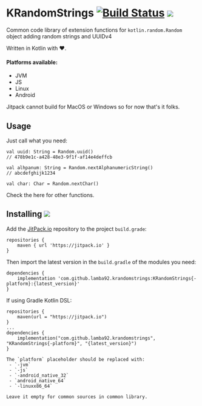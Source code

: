 # KRandomStrings [![Build Status](https://travis-ci.org/lamba92/KRandomStrings.svg?branch=master)](https://travis-ci.org/lamba92/KRandomStrings) [![](https://jitpack.io/v/lamba92/krandomstrings.svg)](https://jitpack.io/#lamba92/krandomstrings)

Common code library of extension functions for `kotlin.random.Random` object adding random strings and UUIDv4

Written in Kotlin with ❤️.

#### Platforms available:
 - JVM
 - JS
 - Linux
 - Android
 
Jitpack cannot build for MacOS or Windows so for now that's it folks.

## Usage

Just call what you need:

```
val uuid: String = Random.uuid()
// 478b9e1c-a428-48e3-9f1f-af14e4deffcb

val alhpanum: String = Random.nextAlphanumericString()
// abcdefghijk1234

val char: Char = Random.nextChar()
```

Check the here for other functions.


## Installing [![](https://jitpack.io/v/lamba92/krandomstrings.svg)](https://jitpack.io/#lamba92/krandomstrings)

Add the [JitPack.io](http://jitpack.io) repository to the project `build.grade`:
```
repositories {
    maven { url 'https://jitpack.io' }
}
```

Then import the latest version in the `build.gradle` of the modules you need:

```
dependencies {
    implementation 'com.github.lamba92.krandomstrings:KRandomStrings{-platform}:{latest_version}'
}
```

If using Gradle Kotlin DSL:
```
repositories {
    maven(url = "https://jitpack.io")
}
...
dependencies {
    implementation("com.github.lamba92.krandomstrings", "KRandomStrings{-platform}", "{latest_version}")
}

The `platform` placeholder should be replaced with:
 - `-jvm`
 - `-js`
 - `-android_native_32`
 - `android_native_64`
 - `-linuxx86_64`
 
Leave it empty for common sources in common library.
